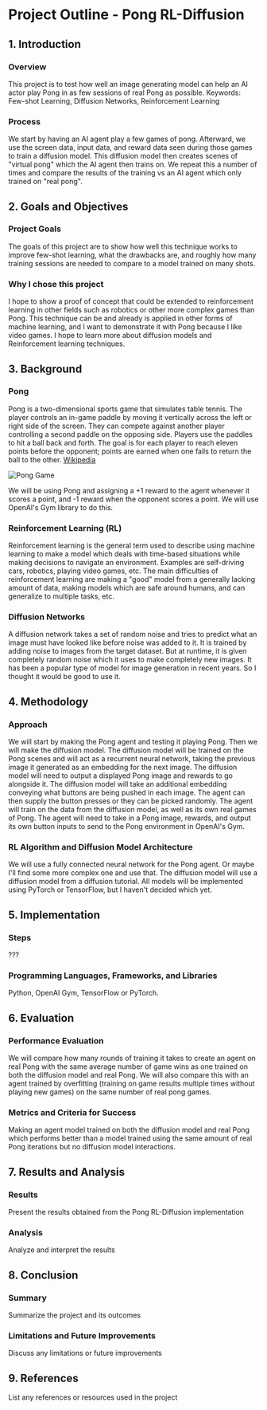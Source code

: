 # Project Outline - Pong RL-Diffusion

## 1. Introduction
### Overview
This project is to test how well an image generating model can help an AI actor play Pong in as few sessions of real Pong as possible.
Keywords: Few-shot Learning, Diffusion Networks, Reinforcement Learning

### Process
We start by having an AI agent play a few games of pong. Afterward, we use the screen data, input data, and reward data seen during those games to train a diffusion model.
This diffusion model then creates scenes of "virtual pong" which the AI agent then trains on.
We repeat this a number of times and compare the results of the training vs an AI agent which only trained on "real pong".

## 2. Goals and Objectives
### Project Goals
The goals of this project are to show how well this technique works to improve few-shot learning, what the drawbacks are, and roughly how many training sessions are needed to compare to a model trained on many shots.

### Why I chose this project
I hope to show a proof of concept that could be extended to reinforcement learning in other fields such as robotics or other more complex games than Pong.
This technique can be and already is applied in other forms of machine learning, and I want to demonstrate it with Pong because I like video games.
I hope to learn more about diffusion models and Reinforcement learning techniques.

## 3. Background
### Pong
Pong is a two-dimensional sports game that simulates table tennis.
The player controls an in-game paddle by moving it vertically across the left or right side of the screen.
They can compete against another player controlling a second paddle on the opposing side.
Players use the paddles to hit a ball back and forth.
The goal is for each player to reach eleven points before the opponent;
points are earned when one fails to return the ball to the other.
[Wikipedia](https://en.wikipedia.org/wiki/Pong)  

![Pong Game](https://upload.wikimedia.org/wikipedia/commons/6/62/Pong_Game_Test2.gif)

We will be using Pong and assigning a +1 reward to the agent whenever it scores a point, and -1 reward when the opponent scores a point.
We will use OpenAI's Gym library to do this.

### Reinforcement Learning (RL)
Reinforcement learning is the general term used to describe using machine learning to make a model which deals with time-based situations while making decisions to navigate an environment.
Examples are self-driving cars, robotics, playing video games, etc.
The main difficulties of reinforcement learning are making a "good" model from a generally lacking amount of data, making models which are safe around humans, and can generalize to multiple tasks, etc.

### Diffusion Networks
A diffusion network takes a set of random noise and tries to predict what an image must have looked like before noise was added to it.
It is trained by adding noise to images from the target dataset.
But at runtime, it is given completely random noise which it uses to make completely new images.
It has been a popular type of model for image generation in recent years. So I thought it would be good to use it.

## 4. Methodology
### Approach
We will start by making the Pong agent and testing it playing Pong.
Then we will make the diffusion model.
The diffusion model will be trained on the Pong scenes and will act as a recurrent neural network, taking the previous image it generated as an embedding for the next image.
The diffusion model will need to output a displayed Pong image and rewards to go alongside it.
The diffusion model will take an additional embedding conveying what buttons are being pushed in each image. The agent can then supply the button presses or they can be picked randomly.
The agent will train on the data from the diffusion model, as well as its own real games of Pong.
The agent will need to take in a Pong image, rewards, and output its own button inputs to send to the Pong environment in OpenAI's Gym.

### RL Algorithm and Diffusion Model Architecture
We will use a fully connected neural network for the Pong agent. Or maybe I'll find some more complex one and use that.
The diffusion model will use a diffusion model from a diffusion tutorial.
All models will be implemented using PyTorch or TensorFlow, but I haven't decided which yet.

## 5. Implementation
### Steps
???

### Programming Languages, Frameworks, and Libraries
Python, OpenAI Gym, TensorFlow or PyTorch.

## 6. Evaluation
### Performance Evaluation
We will compare how many rounds of training it takes to create an agent on real Pong with the same average number of game wins as one trained on both the diffusion model and real Pong.
We will also compare this with an agent trained by overfitting (training on game results multiple times without playing new games) on the same number of real pong games.

### Metrics and Criteria for Success
Making an agent model trained on both the diffusion model and real Pong which performs better than a model trained using the same amount of real Pong iterations but no diffusion model interactions.

## 7. Results and Analysis
### Results
Present the results obtained from the Pong RL-Diffusion implementation

### Analysis
Analyze and interpret the results

## 8. Conclusion
### Summary
Summarize the project and its outcomes

### Limitations and Future Improvements
Discuss any limitations or future improvements

## 9. References
List any references or resources used in the project
